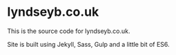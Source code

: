 # lyndseyb.co.uk

This is the source code for lyndseyb.co.uk.

Site is built using Jekyll, Sass, Gulp and a little bit of ES6.
